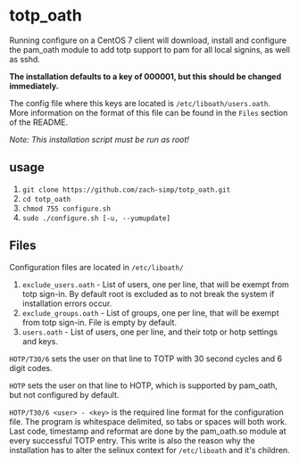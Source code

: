 # totp_oath
Running configure on a CentOS 7 client will download, install and configure the
pam_oath module to add totp support to pam for all local signins, as well as sshd. 

__The installation defaults to a key of 000001, but this should be changed
immediately.__

The config file where this
keys are located is `/etc/liboath/users.oath`.
More information on the format of this file can be found in the `Files` section
of the README.

*Note: This installation script must be run as root!*

## usage
1) `git clone https://github.com/zach-simp/totp_oath.git`
2) `cd totp_oath`
3) `chmod 755 configure.sh`
4) `sudo ./configure.sh [-u, --yumupdate]`

## Files
Configuration files are located in `/etc/liboath/`
1) `exclude_users.oath` - List of users, one per line, that will be exempt from
totp sign-in. By default root is excluded as to not break the system if
installation errors occur.
2) `exclude_groups.oath` - List of groups, one per line, that will be exempt
from totp sign-in. File is empty by default.
3) `users.oath` - List of users, one per line, and their totp or hotp settings
and keys. 

`HOTP/T30/6` sets the user on that line to TOTP with 30 second cycles and 6 digit codes.

`HOTP` sets the user on that line to HOTP, which is supported by pam_oath, but
not configured by default.

`HOTP/T30/6 <user> - <key>` is the required line format for the
configuration file. The program is whitespace delimited, so tabs or spaces will
both work. Last code, timestamp and reformat are done by the pam_oath.so module
at every successful TOTP entry. This write is also the reason why the
installation has to alter the selinux context for `/etc/liboath` and it's
children. 

